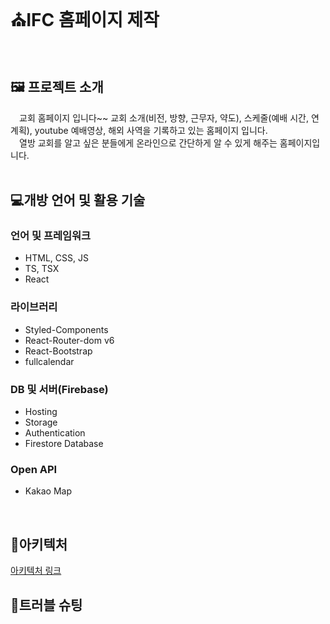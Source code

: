 <h1>⛪IFC 홈페이지 제작</h1>

<br/>

<h2>🖼 프로젝트 소개</h2>
<div>
  <span>&emsp;교회 홈페이지 입니다~~ 교회 소개(비전, 방향, 근무자, 약도), 스케줄(예배 시간, 연계획), youtube 예배영상, 해외 사역을 기록하고 있는 홈페이지 입니다.</span><br/>
  <span>&emsp;열방 교회를 알고 싶은 분들에게 온라인으로 간단하게 알 수 있게 해주는 홈페이지입니다.</span>
</div>

<br/>

<h2>💻개방 언어 및 활용 기술</h2>
<h3>언어 및 프레임워크</h3>
<ul>
  <li>HTML, CSS, JS</li>
  <li>TS, TSX</li>
  <li>React</li>
</ul>
<h3>라이브러리</h3>
<ul>
  <li>Styled-Components</li>
  <li>React-Router-dom v6</li>
  <li>React-Bootstrap</li>
  <li>fullcalendar</li>
</ul>
<h3>DB 및 서버(Firebase)</h3>
<ul>
  <li>Hosting</li>
  <li>Storage</li>
  <li>Authentication</li>
  <li>Firestore Database</li>
</ul>
<h3>Open API</h3>
<ul>
  <li>Kakao Map</li>
</ul>

<br/>

<h2>🎨아키텍처</h2>
<a 
  href='https://lucid.app/lucidspark/d237b803-7886-4a04-b8db-048a460c1f64/edit?viewport_loc=-1662%2C-2150%2C5988%2C5794%2C0_0&invitationId=inv_f5c7878b-dc4e-4cf7-bcae-8e8470a05d0a' target='_blank'
>아키텍처 링크</a>

<br />

<h2>🎇트러블 슈팅</h2>
